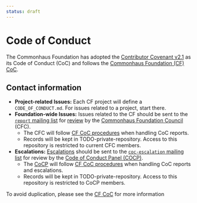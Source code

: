 ```yaml
---
status: draft
---
```

# Code of Conduct

The Commonhaus Foundation has adopted the [Contributor Covenant v2.1][v2.1] as its Code of Conduct (CoC) and
follows the [Commonhaus Foundation (CF) CoC][coc-policy].

## Contact information

- **Project-related Issues:** Each CF project will define a `CODE_OF_CONDUCT.md`. For issues related to a project, start there.
- **Foundation-wide Issues:** Issues related to the CF should be sent to the [`report` mailing list][CONTACTS.yaml] for [review][coc-response] by the [Commonhaus Foundation Council][cfc] (CFC).
    - The CFC will follow [CF CoC procedures][coc-reports] when handling CoC reports.
    - Records will be kept in TODO-private-repository. Access to this repository is restricted to current CFC members.
- **Escalations:** [Escalations][coc-escalate] should be sent to the [`coc-escalation` mailing list][CONTACTS.yaml] for review by the [Code of Conduct Panel (COCP)][cocp].
    - The [CoCP][cocp] will follow [CF CoC procedures][coc-reports] when handling CoC reports and escalations.
    - Records will be kept in TODO-private-repository. Access to this repository is restricted to CoCP members.

To avoid duplication, please see the [CF CoC][coc-policy] for more information

[cfc]: ./bylaws/3-cf-council.md
[coc-policy]: ./policies/code-of-conduct.md
[coc-response]: ./policies/code-of-conduct.md#respond-to-a-coc-issue
[coc-reports]: ./policies/code-of-conduct.md#handling-reports-and-escalations
[coc-escalate]: ./policies/code-of-conduct.md#escalate-an-issue
[cocp]: ./policies/code-of-conduct.md#code-of-conduct-panel "Code of Conduct Panel"
[v2.1]: https://www.contributor-covenant.org/version/2/1/code_of_conduct.html
[CONTACTS.yaml]: https://github.com/commonhaus/foundation-draft/blob/main/CONTACTS.yaml

